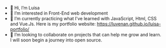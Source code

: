 - 👋 Hi, I’m Luisa
- 👀 I’m interested in Front-End web development
- 🌱 I’m currently practicing what I've learned with JavaScript, Html, CSS and Vue.Js. Here is my portfolio website: https://luvenan.github.io/luisa-portfolio/
- 💞️ I’m looking to collaborate on projects that can help me grow and learn. I will soon begin a journey into open source.
